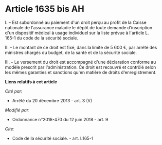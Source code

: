 # Article 1635 bis AH

I. – Est subordonné au paiement d'un droit perçu au profit de la Caisse nationale de l'assurance maladie   le dépôt de toute
demande d'inscription d'un dispositif médical à usage individuel sur la liste prévue à l'article L. 165-1 du code de la
sécurité sociale. 

II. – Le montant de ce droit est fixé, dans la limite de 5 600 €, par arrêté des ministres chargés du budget, de la santé et
de la sécurité sociale. 

III. – Le versement du droit est accompagné d'une déclaration conforme au modèle prescrit par l'administration. Ce droit est
recouvré et contrôlé selon les mêmes garanties et sanctions qu'en matière de droits d'enregistrement.

**Liens relatifs à cet article**

_Cité par_:

  - Arrêté du 20 décembre 2013 - art. 3 (V)

_Modifié par_:

  - Ordonnance n°2018-470 du 12 juin 2018 - art. 9

_Cite_:

  - Code de la sécurité sociale. - art. L165-1
